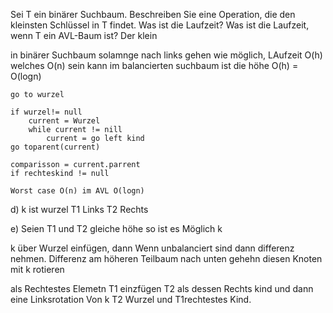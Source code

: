 Sei T ein binärer Suchbaum. Beschreiben Sie eine Operation, die den kleinsten
Schlüssel in T findet. Was ist die Laufzeit? Was ist die Laufzeit, wenn T ein
AVL-Baum ist?
Der klein

in binärer Suchbaum solamnge nach links gehen wie möglich, LAufzeit O(h) welches O(n) sein kann im balancierten suchbaum ist die höhe O(h) = O(logn)


```
go to wurzel

if wurzel!= null
	current = Wurzel
	while current != nill
		current = go left kind
go toparent(current) 

comparisson = current.parrent
if rechteskind != null
	
Worst case O(n) im AVL O(logn)
```


d) 
k ist wurzel T1 Links T2 Rechts

e)
Seien T1 und T2 gleiche höhe so ist es Möglich k 

k über Wurzel einfügen, dann 
Wenn unbalanciert sind dann differenz nehmen. Differenz am höheren Teilbaum nach unten gehehn diesen Knoten mit k rotieren 

als Rechtestes Elemetn T1 einzfügen  T2 als dessen Rechts kind und dann eine Linksrotation Von k  T2 Wurzel und T1rechtestes Kind.